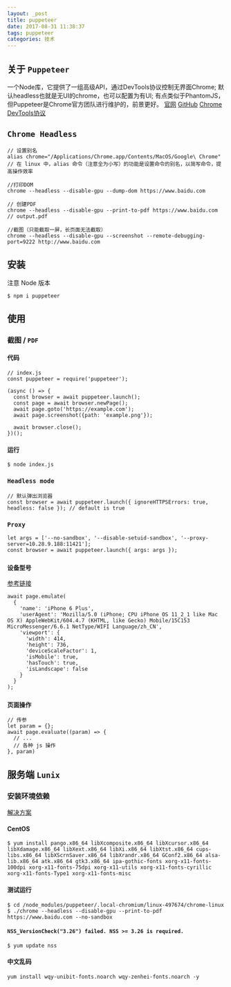 ```yaml
---
layout: _post
title: puppeteer
date: 2017-08-31 11:38:37
tags: puppeteer
categories: 技术
---
```


## 关于 `Puppeteer`
一个Node库，它提供了一组高级API，通过DevTools协议控制无界面Chrome; 默认headless也就是无UI的chrome，也可以配置为有UI; 有点类似于PhantomJS，但Puppeteer是Chrome官方团队进行维护的，前景更好。
[官网](https://pptr.dev/)
[GitHub](https://github.com/GoogleChrome/puppeteer)
[Chrome DevTools协议](https://chromedevtools.github.io/devtools-protocol/)
<!-- more -->
## `Chrome Headless`
```
// 设置别名
alias chrome="/Applications/Chrome.app/Contents/MacOS/Google\ Chrome"
// 在 linux 中，alias 命令（注意全为小写）的功能是设置命令的别名，以简写命令，提高操作效率

//打印DOM
chrome --headless --disable-gpu --dump-dom https://www.baidu.com

// 创建PDF
chrome --headless --disable-gpu --print-to-pdf https://www.baidu.com
// output.pdf

//截图（只能截取一屏，长页面无法截取）
chrome --headless --disable-gpu --screenshot --remote-debugging-port=9222 http://www.baidu.com
```

## 安装
注意 Node 版本
```
$ npm i puppeteer
```
## 使用
### 截图 / `PDF`
#### 代码
```
// index.js
const puppeteer = require('puppeteer');

(async () => {
  const browser = await puppeteer.launch();
  const page = await browser.newPage();
  await page.goto('https://example.com');
  await page.screenshot({path: 'example.png'});

  await browser.close();
})();
```
#### 运行
```
$ node index.js
```

### `Headless mode`
```
// 默认弹出浏览器
const browser = await puppeteer.launch({ ignoreHTTPSErrors: true, headless: false }); // default is true
```
### `Proxy`
```
let args = ['--no-sandbox', '--disable-setuid-sandbox', '--proxy-server=10.28.9.188:11421'];
const browser = await puppeteer.launch({ args: args });
```

### `设备型号`
[参考链接](https://github.com/GoogleChrome/puppeteer/blob/master/DeviceDescriptors.js)
```
await page.emulate(
  {
    'name': 'iPhone 6 Plus',
    'userAgent': 'Mozilla/5.0 (iPhone; CPU iPhone OS 11_2_1 like Mac OS X) AppleWebKit/604.4.7 (KHTML, like Gecko) Mobile/15C153 MicroMessenger/6.6.1 NetType/WIFI Language/zh_CN',
    'viewport': {
      'width': 414,
      'height': 736,
      'deviceScaleFactor': 1,
      'isMobile': true,
      'hasTouch': true,
      'isLandscape': false
    }
  }
);
```

### `页面操作`
```
// 传参
let param = {};
await page.evaluate((param) => {
  // ...
  // 各种 js 操作
}, param)
```

## 服务端 `Lunix`
### 安装环境依赖
[解决方案](https://github.com/GoogleChrome/puppeteer/blob/master/docs/troubleshooting.md)
#### CentOS
```
$ yum install pango.x86_64 libXcomposite.x86_64 libXcursor.x86_64 libXdamage.x86_64 libXext.x86_64 libXi.x86_64 libXtst.x86_64 cups-libs.x86_64 libXScrnSaver.x86_64 libXrandr.x86_64 GConf2.x86_64 alsa-lib.x86_64 atk.x86_64 gtk3.x86_64 ipa-gothic-fonts xorg-x11-fonts-100dpi xorg-x11-fonts-75dpi xorg-x11-utils xorg-x11-fonts-cyrillic xorg-x11-fonts-Type1 xorg-x11-fonts-misc
```
#### 测试运行
```
$ cd /node_modules/puppeteer/.local-chromium/linux-497674/chrome-linux
$ ./chrome --headless --disable-gpu --print-to-pdf https://www.baidu.com --no-sandbox
```
#### `NSS_VersionCheck("3.26") failed. NSS >= 3.26 is required.`
```
$ yum update nss
```
#### 中文乱码
```
yum install wqy-unibit-fonts.noarch wqy-zenhei-fonts.noarch -y
```